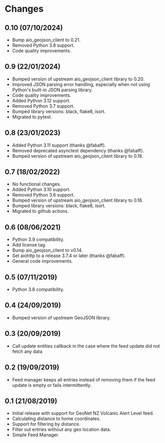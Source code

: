 # Changes

## 0.10 (07/10/2024)
* Bump aio_geojson_client to 0.21.
* Removed Python 3.8 support.
* Code quality improvements.

## 0.9 (22/01/2024)
* Bumped version of upstream aio_geojson_client library to 0.20.
* Improved JSON parsing error handling, especially when not using Python's built-in JSON parsing library.
* Code quality improvements.
* Added Python 3.12 support.
* Removed Python 3.7 support.
* Bumped library versions: black, flake8, isort.
* Migrated to pytest.

## 0.8 (23/01/2023)
* Added Python 3.11 support (thanks @fabaff).
* Removed deprecated asynctest dependency (thanks @fabaff).
* Bumped version of upstream aio_geojson_client library to 0.18.

## 0.7 (18/02/2022)
* No functional changes.
* Added Python 3.10 support.
* Removed Python 3.6 support.
* Bumped version of upstream aio_geojson_client library to 0.16.
* Bumped library versions: black, flake8, isort.
* Migrated to github actions.

## 0.6 (08/06/2021)
* Python 3.9 compatibility.
* Add license tag.
* Bump aio_geojson_client to v0.14.
* Set aiohttp to a release 3.7.4 or later (thanks @fabaff).
* General code improvements.

## 0.5 (07/11/2019)
* Python 3.8 compatibility.

## 0.4 (24/09/2019)
* Bumped version of upstream GeoJSON library.

## 0.3 (20/09/2019)
* Call update entities callback in the case where the feed update did not 
  fetch any data

## 0.2 (19/09/2019)
* Feed manager keeps all entries instead of removing them if the feed 
  update is empty or fails intermittently.

## 0.1 (21/08/2019)
* Initial release with support for GeoNet NZ Volcanic Alert Level feed.
* Calculating distance to home coordinates.
* Support for filtering by distance.
* Filter out entries without any geo location data.
* Simple Feed Manager.
